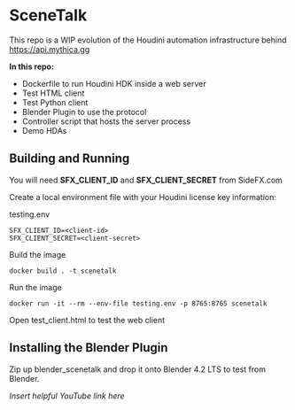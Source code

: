 # SceneTalk

This repo is a WIP evolution of the Houdini automation infrastructure behind https://api.mythica.gg

**In this repo:**
* Dockerfile to run Houdini HDK inside a web server
* Test HTML client
* Test Python client
* Blender Plugin to use the protocol
* Controller script that hosts the server process
* Demo HDAs


## Building and Running

You will need **SFX_CLIENT_ID** and **SFX_CLIENT_SECRET** from SideFX.com 

Create a local environment file with your Houdini license key information:

testing.env
```
SFX_CLIENT_ID=<client-id>
SFX_CLIENT_SECRET=<client-secret>
```

Build the image

`docker build . -t scenetalk`

Run the image

`docker run -it --rm --env-file testing.env -p 8765:8765 scenetalk`

Open test_client.html to test the web client

## Installing the Blender Plugin

Zip up blender_scenetalk and drop it onto Blender 4.2 LTS to test from Blender.

_Insert helpful YouTube link here_
